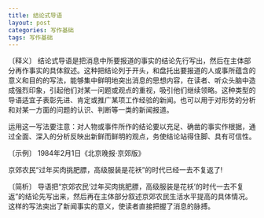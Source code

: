 ```yaml
---
title: 结论式导语
layout: post
categories: 写作基础
tags: 写作基础
---
```


〔释义〕 结论式导语是把消息中所要报道的事实的结论先行写出，然后在主体部分再作事实的具体叙述。这种把结论列于开头，和盘托出要报道的人或事所蕴含的意义和目的的写法，能够集中鲜明地突出消息的思想内容，在读者、听众头脑中造成强烈印象，引起他们对某一问题或观点的重视，吸引他们继续领略。这种类型的导语适宜子表彰先进、肯定或推广某项工作经验的新闻。也可以用于对形势的分析和对某一方面的问题的认识、判断等一类的新闻报道。

运用这一写法要注意：对人物或事件所作的结论要以充足、确凿的事实作根据，通过全面、深入的分析反映出新鲜而鲜明的观点，务使结论站得住脚、具有可信性。

〔示例〕 1984年2月1日《北京晚报·京郊版》

京郊农民“过年买肉挑肥膘，高级服装是花袄”的时代已经一去不复返了!

〔简析〕 导语把“京郊农民‘过年买肉挑肥膘，高级服装是花袄’的时代一去不复返”的结论先写出来，然后再在主体部分叙述京郊农民生活水平提高的具体情况。这样的写法突出了新闻事实的意义，使读者直接把握了消息的脉搏。 